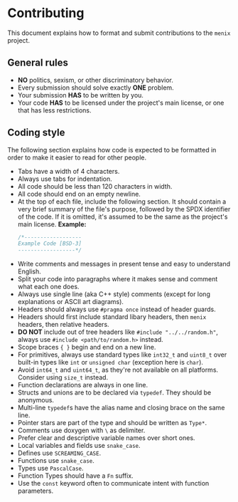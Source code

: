 # Contributing
This document explains how to format and submit contributions to
the `menix` project.

## General rules
- **NO** politics, sexism, or other discriminatory behavior.
- Every submission should solve exactly **ONE** problem.
- Your submission **HAS** to be written by you.
- Your code **HAS** to be licensed under the project's main license, or
  one that has less restrictions.

## Coding style
The following section explains how code is expected to be formatted in order
to make it easier to read for other people.

- Tabs have a width of 4 characters.
- Always use tabs for indentation.
- All code should be less than 120 characters in width.
- All code should end on an empty newline.
- At the top of each file, include the following section. It should contain a
  very brief summary of the file's purpose, followed by the SPDX identifier of
  the code. If it is omitted, it's assumed to be the same as the project's
  main license.
  **Example:**
  ```c
  /*------------------
  Example Code [BSD-3]
  ------------------*/
  ```
- Write comments and messages in present tense and easy to understand English.
- Split your code into paragraphs where it makes sense and comment what
  each one does.
- Always use single line (aka C++ style) comments (except for long explanations
  or ASCII art diagrams).
- Headers should always use `#pragma once` instead of header guards.
- Headers should first include standard libary headers, then `menix` headers,
  then relative headers.
- **DO NOT** include out of tree headers like `#include "../../random.h"`,
  always use `#include <path/to/random.h>` instead.
- Scope braces `{ }` begin and end on a new line.
- For primitives, always use standard types like `int32_t` and `uint8_t`
  over built-in types like `int` or `unsigned char` (exception here is `char`).
- Avoid `int64_t` and `uint64_t`, as they're not available on all platforms.
  Consider using `size_t` instead.
- Function declarations are always in one line.
- Structs and unions are to be declared via `typedef`. They should be anonymous.
- Multi-line `typedef`s have the alias name and closing brace on the same line.
- Pointer stars are part of the type and should be written as `Type*`.
- Comments use doxygen with `\` as delimiter.
- Prefer clear and descriptive variable names over short ones.
- Local variables and fields use `snake_case`.
- Defines use `SCREAMING_CASE`.
- Functions use `snake_case`.
- Types use `PascalCase`.
- Function Types should have a `Fn` suffix.
- Use the `const` keyword often to communicate intent with function parameters.
